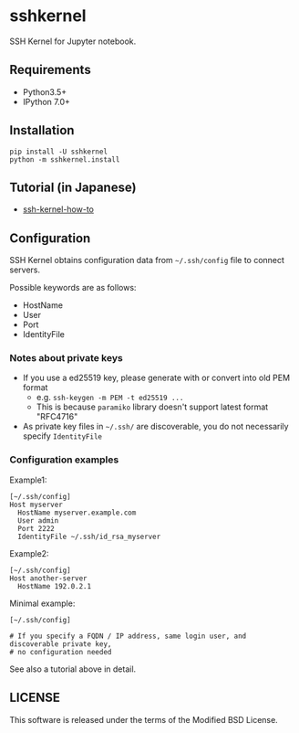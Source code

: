 # sshkernel

SSH Kernel for Jupyter notebook.

## Requirements

* Python3.5+
* IPython 7.0+

## Installation

```
pip install -U sshkernel
python -m sshkernel.install
```

## Tutorial (in Japanese)

* [ssh-kernel-how-to](doc/ssh-kernel-how-to.ipynb)

## Configuration

SSH Kernel obtains configuration data from `~/.ssh/config` file to connect servers.

Possible keywords are as follows:

* HostName
* User
* Port
* IdentityFile

### Notes about private keys

* If you use a ed25519 key, please generate with or convert into old PEM format
    * e.g. `ssh-keygen -m PEM -t ed25519 ...`
    * This is because `paramiko` library doesn't support latest format "RFC4716"
* As private key files in `~/.ssh/` are discoverable, you do not necessarily specify `IdentityFile`

### Configuration examples

Example1:

```
[~/.ssh/config]
Host myserver
  HostName myserver.example.com
  User admin
  Port 2222
  IdentityFile ~/.ssh/id_rsa_myserver
```

Example2:

```
[~/.ssh/config]
Host another-server
  HostName 192.0.2.1
```

Minimal example:

```
[~/.ssh/config]

# If you specify a FQDN / IP address, same login user, and discoverable private key,
# no configuration needed
```

See also a tutorial above in detail.

## LICENSE

This software is released under the terms of the Modified BSD License.
